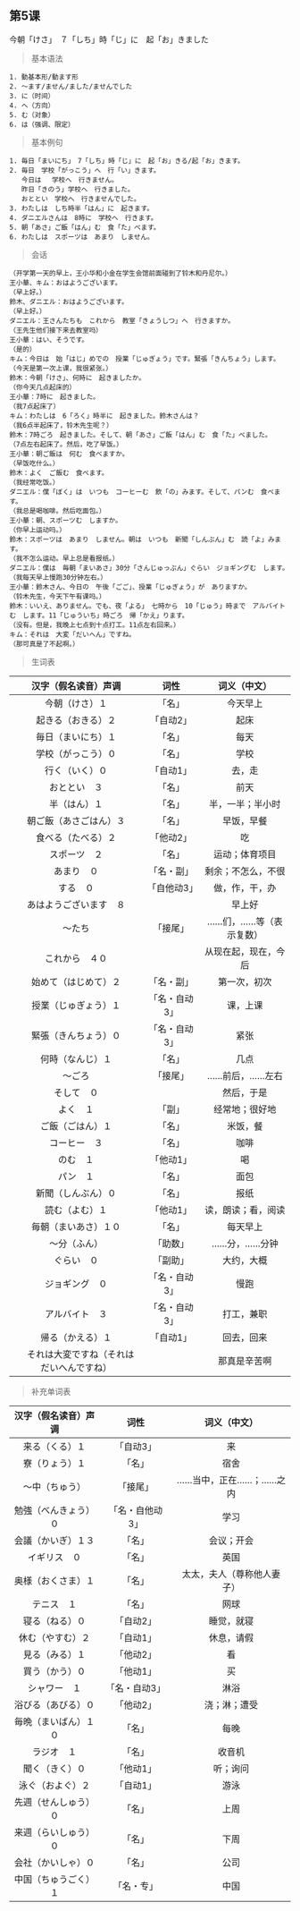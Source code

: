 ## 第5课
今朝「けさ」　７「しち」時「じ」に　起「お」きました

> 基本语法

```
1. 動基本形/動ます形
2. 〜ます/ません/ました/ませんでした
3. に（时间）
4. へ（方向）
5. む（对象）
6. は（强调、限定）
```

> 基本例句

```
1. 毎日「まいにち」　7「しち」時「じ」に　起「お」きる/起「お」きます。
2. 毎日　学校「がっこう」へ　行「い」きます。
   今日は 　学校へ　行きません。
   昨日「きのう」学校へ　行きました。
   おととい　学校へ　行きませんでした。
3. わたしは　しち時半「はん」に　起きます。
4. ダニエルさんは　8時に　学校へ　行きます。
5. 朝「あさ」ご飯「はん」む　食「た」べます。
6. わたしは　スポーツは　あまり　しません。
```

> 会话

```
（开学第一天的早上，王小华和小金在学生会馆前面碰到了铃木和丹尼尔。）
王小華、キム：おはようございます。
（早上好。）
鈴木、ダニエル：おはようございます。
（早上好。）
ダニエル：王さんたちも　これから　教室「きょうしつ」へ　行きますか。
（王先生他们接下来去教室吗）
王小華：はい、そうです。
（是的）
キム：今日は　始「はじ」めでの　授業「じゅぎょう」です。緊張「きんちょう」します。
（今天是第一次上课，我很紧张。）
鈴木：今朝「けさ」、何時に　起きましたか。
（你今天几点起床的）
王小華：7時に　起きました。
（我7点起床了）
キム：わたしは　6「ろく」時半に　起きました。鈴木さんは？
（我6点半起床了，铃木先生呢？）
鈴木：7時ごろ　起きました。そして、朝「あさ」ご飯「はん」む　食「た」べました。
（7点左右起床了。然后，吃了早饭。）
王小華：朝ご飯は　何む　食べますか。
（早饭吃什么。）
鈴木：よく　ご飯む　食べます。
（我经常吃饭。）
ダニエル：僕「ぼく」は　いつも　コーヒーむ　飲「の」みます。そして、パンむ　食べます。
（我总是喝咖啡。然后吃面包。）
王小華：朝、スポーツむ　しますか。
（你早上运动吗。）
鈴木：スポーツは　あまり　しません。朝は　いつも　新聞「しんぶん」む　読「よ」みます。
（我不怎么运动。早上总是看报纸。）
ダニエル：僕は　毎朝「まいあさ」30分「さんじゅっぶん」ぐらい　ジョギングむ　します。
（我每天早上慢跑30分钟左右。）
王小華：鈴木さん、今日の　午後「ごご」、授業「じゅぎょう」が　ありますか。
（铃木先生，今天下午有课吗。）
鈴木：いいえ、ありません。でも、夜「よる」　七時から　10「じゅう」時まで　アルバイトむ　します。11「じゅういち」時ごろ　帰「かえ」ります。
（没有。但是，我晚上七点到十点打工。11点左右回来。）
キム：それは　大変「だいへん」ですね。
（那可真是了不起啊。）
```

> 生词表

|汉字（假名读音）声调|词性|词义（中文）|
| :----: |:----:|:----:|
| 今朝（けさ）１| 「名」 | 今天早上|
| 起きる（おきる）２|「自动2」 | 起床 |
| 毎日（まいにち）１|「名」| 每天 |
| 学校（がっこう）０|「名」| 学校 |
| 行く（いく）０|「自动1」| 去，走 |
| おととい　３|「名」| 前天 |
| 半（はん）１|「名」| 半，一半；半小时|
| 朝ご飯（あさごはん）３|「名」| 早饭，早餐 |
| 食べる（たべる）２|「他动2」| 吃 |
| スポーツ　２|「名」| 运动；体育项目 |
| あまり　０|「名・副」|剩余；不怎么，不很|
| する　０|「自他动3」|做，作，干，办|
| あはようございます　８||早上好|
| 〜たち　|「接尾」|……们，……等（表示复数）|
| これから　４０||从现在起，现在，今后|
| 始めて（はじめて）２|「名・副」|第一次，初次|
| 授業（じゅぎょう）１|「名・自动3」|课，上课|
| 緊張（きんちょう）０|「名・自动3」|紧张|
| 何時（なんじ）１|「名」|几点|
| 〜ごろ|「接尾」|……前后，……左右|
| そして　０||然后，于是|
| よく　１|「副」|经常地；很好地|
| ご飯（ごはん）１|「名」|米饭，餐|
| コーヒー　３|「名」|咖啡|
| のむ　１|「他动1」|喝|
| パン　１|「名」|面包|
| 新聞（しんぶん）０|「名」|报纸|
| 読む（よむ）１|「他动1」|读，朗读；看，阅读|
| 毎朝（まいあさ）１０|「名」|每天早上|
| 〜分（ふん）|「助数」|……分，……分钟|
| ぐらい　０|「副助」|大约，大概|
| ジョギング　０|「名・自动3」|慢跑|
| アルバイト　３|「名・自动3」|打工，兼职|
| 帰る（かえる）１|「自动1」|回去，回来|
|　それは大変ですね（それはだいへんですね）||那真是辛苦啊|

> 补充单词表

|汉字（假名读音）声调|词性|词义（中文）|
| :----: |:----:|:----:|
| 来る（くる）１|「自动3」|来|
| 寮（りょう）１|「名」|宿舍|
| 〜中（ちゅう）|「接尾」|……当中，正在……；……之内|
| 勉強（べんきょう）０|「名・自他动3」|学习|
| 会議（かいぎ）１３|「名」|会议；开会|
| イギリス　０|「名」|英国|
| 奥様（おくさま）１|「名」|太太，夫人（尊称他人妻子）|
| テニス　１|「名」|网球|
| 寝る（ねる）０|「自动2」|睡觉，就寝|
| 休む（やすむ）２|「自动1」|休息，请假|
| 見る（みる）１|「他动2」|看|
| 買う（かう）０|「他动1」|买|
| シャワー　１|「名・自动3」|淋浴|
| 浴びる（あびる）０|「他动2」|浇；淋；遭受|
| 毎晩（まいばん）１０|「名」|每晚|
| ラジオ　１|「名」|收音机|
| 聞く（きく）０|「他动1」|听；询问|
| 泳ぐ（およぐ）２|「自动1」|游泳|
| 先週（せんしゅう）０|「名」|上周|
| 来週（らいしゅう）０|「名」|下周|
| 会社（かいしゃ）０|「名」|公司|
| 中国（ちゅうごく）１|「名・专」|中国|
